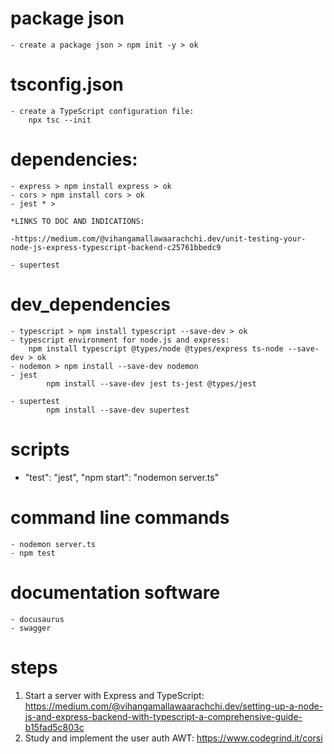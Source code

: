 # package json
    - create a package json > npm init -y > ok

# tsconfig.json
    - create a TypeScript configuration file:
        npx tsc --init
        
# dependencies:
    - express > npm install express > ok
    - cors > npm install cors > ok
    - jest * >

    *LINKS TO DOC AND INDICATIONS:

    -https://medium.com/@vihangamallawaarachchi.dev/unit-testing-your-node-js-express-typescript-backend-c25761bbedc9 

    - supertest

# dev_dependencies
    - typescript > npm install typescript --save-dev > ok
    - typescript environment for node.js and express: 
        npm install typescript @types/node @types/express ts-node --save-dev > ok
    - nodemon > npm install --save-dev nodemon
    - jest
            npm install --save-dev jest ts-jest @types/jest

    - supertest
            npm install --save-dev supertest

# scripts
-   "test": "jest",
    "npm start": "nodemon server.ts"
# command line commands
    - nodemon server.ts
    - npm test

# documentation software
    - docusaurus
    - swagger

# steps
1) Start a server with Express and TypeScript:
    https://medium.com/@vihangamallawaarachchi.dev/setting-up-a-node-js-and-express-backend-with-typescript-a-comprehensive-guide-b15fad5c803c 
2) Study and implement the user auth AWT:
    https://www.codegrind.it/corsi
